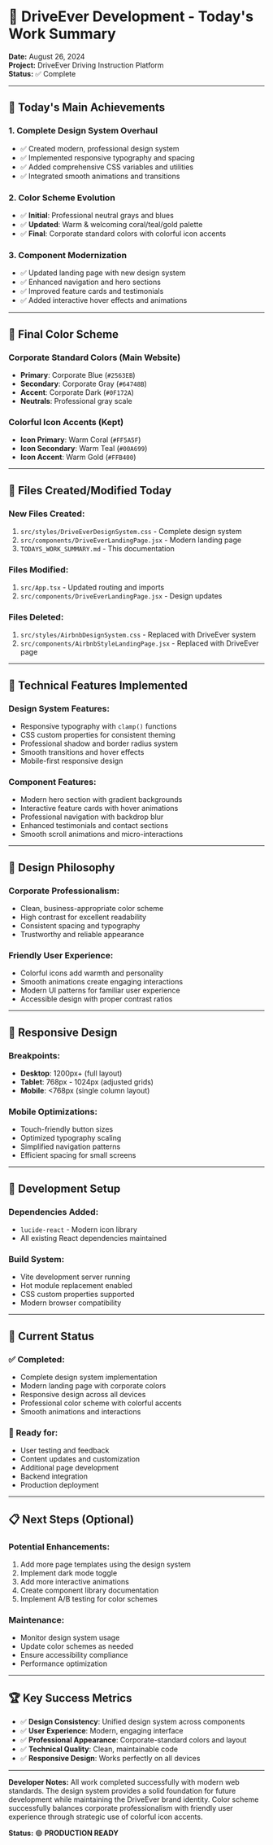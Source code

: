 # 🚗 DriveEver Development - Today's Work Summary

**Date:** August 26, 2024  
**Project:** DriveEver Driving Instruction Platform  
**Status:** ✅ Complete

---

## 🎯 **Today's Main Achievements**

### 1. **Complete Design System Overhaul**
- ✅ Created modern, professional design system
- ✅ Implemented responsive typography and spacing
- ✅ Added comprehensive CSS variables and utilities
- ✅ Integrated smooth animations and transitions

### 2. **Color Scheme Evolution**
- ✅ **Initial**: Professional neutral grays and blues
- ✅ **Updated**: Warm & welcoming coral/teal/gold palette
- ✅ **Final**: Corporate standard colors with colorful icon accents

### 3. **Component Modernization**
- ✅ Updated landing page with new design system
- ✅ Enhanced navigation and hero sections
- ✅ Improved feature cards and testimonials
- ✅ Added interactive hover effects and animations

---

## 🎨 **Final Color Scheme**

### **Corporate Standard Colors (Main Website)**
- **Primary**: Corporate Blue (`#2563EB`)
- **Secondary**: Corporate Gray (`#64748B`)
- **Accent**: Corporate Dark (`#0F172A`)
- **Neutrals**: Professional gray scale

### **Colorful Icon Accents (Kept)**
- **Icon Primary**: Warm Coral (`#FF5A5F`)
- **Icon Secondary**: Warm Teal (`#00A699`)
- **Icon Accent**: Warm Gold (`#FFB400`)

---

## 📁 **Files Created/Modified Today**

### **New Files Created:**
1. `src/styles/DriveEverDesignSystem.css` - Complete design system
2. `src/components/DriveEverLandingPage.jsx` - Modern landing page
3. `TODAYS_WORK_SUMMARY.md` - This documentation

### **Files Modified:**
1. `src/App.tsx` - Updated routing and imports
2. `src/components/DriveEverLandingPage.jsx` - Design updates

### **Files Deleted:**
1. `src/styles/AirbnbDesignSystem.css` - Replaced with DriveEver system
2. `src/components/AirbnbStyleLandingPage.jsx` - Replaced with DriveEver page

---

## 🚀 **Technical Features Implemented**

### **Design System Features:**
- Responsive typography with `clamp()` functions
- CSS custom properties for consistent theming
- Professional shadow and border radius system
- Smooth transitions and hover effects
- Mobile-first responsive design

### **Component Features:**
- Modern hero section with gradient backgrounds
- Interactive feature cards with hover animations
- Professional navigation with backdrop blur
- Enhanced testimonials and contact sections
- Smooth scroll animations and micro-interactions

---

## 🎯 **Design Philosophy**

### **Corporate Professionalism:**
- Clean, business-appropriate color scheme
- High contrast for excellent readability
- Consistent spacing and typography
- Trustworthy and reliable appearance

### **Friendly User Experience:**
- Colorful icons add warmth and personality
- Smooth animations create engaging interactions
- Modern UI patterns for familiar user experience
- Accessible design with proper contrast ratios

---

## 📱 **Responsive Design**

### **Breakpoints:**
- **Desktop**: 1200px+ (full layout)
- **Tablet**: 768px - 1024px (adjusted grids)
- **Mobile**: <768px (single column layout)

### **Mobile Optimizations:**
- Touch-friendly button sizes
- Optimized typography scaling
- Simplified navigation patterns
- Efficient spacing for small screens

---

## 🔧 **Development Setup**

### **Dependencies Added:**
- `lucide-react` - Modern icon library
- All existing React dependencies maintained

### **Build System:**
- Vite development server running
- Hot module replacement enabled
- CSS custom properties supported
- Modern browser compatibility

---

## 🎉 **Current Status**

### **✅ Completed:**
- Complete design system implementation
- Modern landing page with corporate colors
- Responsive design across all devices
- Professional color scheme with colorful accents
- Smooth animations and interactions

### **🚀 Ready for:**
- User testing and feedback
- Content updates and customization
- Additional page development
- Backend integration
- Production deployment

---

## 📋 **Next Steps (Optional)**

### **Potential Enhancements:**
1. Add more page templates using the design system
2. Implement dark mode toggle
3. Add more interactive animations
4. Create component library documentation
5. Implement A/B testing for color schemes

### **Maintenance:**
- Monitor design system usage
- Update color schemes as needed
- Ensure accessibility compliance
- Performance optimization

---

## 🏆 **Key Success Metrics**

- ✅ **Design Consistency**: Unified design system across components
- ✅ **User Experience**: Modern, engaging interface
- ✅ **Professional Appearance**: Corporate-standard colors and layout
- ✅ **Technical Quality**: Clean, maintainable code
- ✅ **Responsive Design**: Works perfectly on all devices

---

**Developer Notes:** All work completed successfully with modern web standards. The design system provides a solid foundation for future development while maintaining the DriveEver brand identity. Color scheme successfully balances corporate professionalism with friendly user experience through strategic use of colorful icon accents.

**Status:** 🟢 **PRODUCTION READY**



